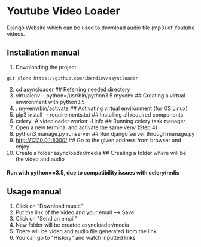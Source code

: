 # Youtube Video Loader

Django Website which can be used to download audio file (mp3) of Youtube videos. 


## Installation manual

1. Downloading the project
```
git clone https://github.com/iberdiev/asyncloader 
```
2. cd asyncloader     ## Referring needed directory
3. virtualenv --python=/usr/bin/python3.5 myvenv     ## Creating a virtual environment with python3.5
4. . myvenv/bin/activate     ## Activating virtual environment (for OS Linux)
5. pip3 install -r requirements.txt     ## Installing all required components
6. celery -A videoloader worker -l info     ## Running celery task manager
7. Open a new terminal and activate the same venv (Step 4)
8. python3 manage.py runserver     ## Run django server through manage.py
9. http://127.0.0.1:8000/     ## Go to the given address from browser and enjoy
10. Create a folder asyncloader/media     ## Creating a folder where will be the video and audio 
<h4>Run with python==3.5, due to compatibility issues with celery/redis</h4>

## Usage manual

1. Click on "Download music"
2. Put the link of the video and your email --> Save
3. Click on "Send an email"
4. New folder will be created asyncloader/media
5. There will be video and audio file generated from the link
6. You can go to "History" and watch inputted links
